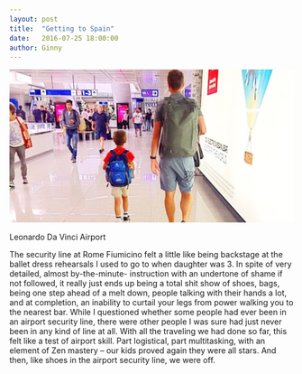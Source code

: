 ```yaml
---
layout: post
title:  "Getting to Spain"
date:   2016-07-25 18:00:00
author: Ginny
---
```


<span class="image featured"><img src="/images/sansebastian/travel.jpg" /></span>

Leonardo Da Vinci Airport

The security line at Rome Fiumicino felt a little like being backstage at the ballet dress rehearsals I used to go to when daughter was 3.  In spite of very detailed, almost by-the-minute- instruction with an undertone of shame if not followed, it really just ends up being a total shit show of shoes, bags, being one step ahead of a melt down, people talking with their hands a lot, and at completion, an inability to curtail your legs from power walking you to the nearest bar.  While I questioned whether some people had ever been in an airport security line, there were other people I was sure had just never been in any kind of line at all. With all the traveling we had done so far, this felt like a test of airport skill. Part logistical, part multitasking, with an element of Zen mastery – our kids proved again they were all stars. And then, like shoes in the airport security line, we were off.
